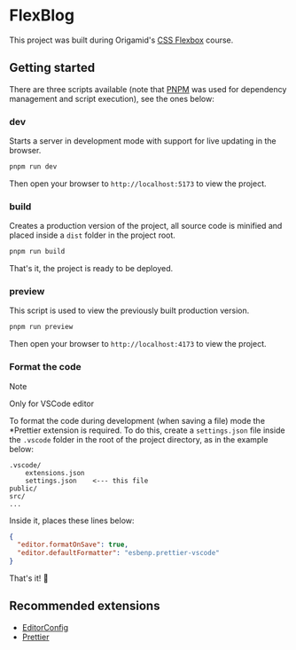 # FlexBlog

This project was built during Origamid's [CSS Flexbox](https://www.origamid.com/curso/css-flexbox) course.

## Getting started

There are three scripts available (note that [PNPM](https://pnpm.io) was used for dependency management and script execution), see the ones below:

### dev

Starts a server in development mode with support for live updating in the browser.

```bash
pnpm run dev
```

Then open your browser to `http://localhost:5173` to view the project.

### build

Creates a production version of the project, all source code is minified and placed inside a `dist` folder in the project root.

```bash
pnpm run build
```

That's it, the project is ready to be deployed.

### preview

This script is used to view the previously built production version.

```bash
pnpm run preview
```

Then open your browser to `http://localhost:4173` to view the project.

### Format the code

> [!NOTE]
> Only for VSCode editor

To format the code during development (when saving a file) mode the \*Prettier extension is required. To do this, create a `settings.json` file inside the `.vscode` folder in the root of the project directory, as in the example below:

```
.vscode/
    extensions.json
    settings.json    <--- this file
public/
src/
...
```

Inside it, places these lines below:

```json
{
  "editor.formatOnSave": true,
  "editor.defaultFormatter": "esbenp.prettier-vscode"
}
```

That's it! 🎉

## Recommended extensions

- [EditorConfig](https://marketplace.visualstudio.com/items?itemName=EditorConfig.EditorConfig)
- [Prettier](https://marketplace.visualstudio.com/items?itemName=esbenp.prettier-vscode)
